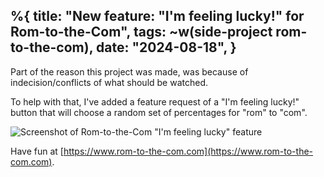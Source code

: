 %{
    title: "New feature: \"I'm feeling lucky!\" for Rom-to-the-Com",
    tags: ~w(side-project rom-to-the-com),
    date: "2024-08-18",
}
---
Part of the reason this project was made, was because of indecision/conflicts of what should be watched.

To help with that, I've added a feature request of a "I'm feeling lucky!" button that will choose a random set of percentages for "rom" to "com".

![Screenshot of Rom-to-the-Com "I'm feeling lucky" feature](/images/blog/rom-to-the-com-im-feeling-lucky.png)

Have fun at  [https://www.rom-to-the-com.com](https://www.rom-to-the-com.com).
